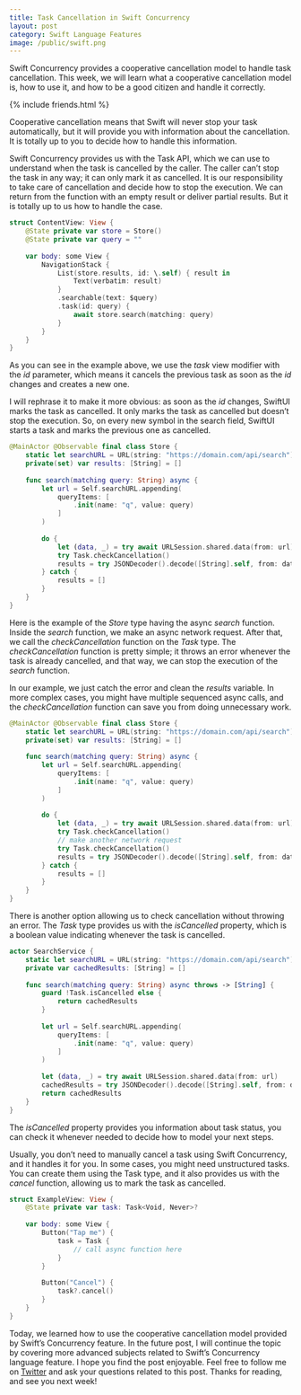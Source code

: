 ```yaml
---
title: Task Cancellation in Swift Concurrency
layout: post
category: Swift Language Features
image: /public/swift.png
---
```


Swift Concurrency provides a cooperative cancellation model to handle task cancellation. This week, we will learn what a cooperative cancellation model is, how to use it, and how to be a good citizen and handle it correctly.

{% include friends.html %}

Cooperative cancellation means that Swift will never stop your task automatically, but it will provide you with information about the cancellation. It is totally up to you to decide how to handle this information.

Swift Concurrency provides us with the Task API, which we can use to understand when the task is cancelled by the caller. The caller can’t stop the task in any way; it can only mark it as cancelled. It is our responsibility to take care of cancellation and decide how to stop the execution. We can return from the function with an empty result or deliver partial results. But it is totally up to us how to handle the case.

```swift
struct ContentView: View {
    @State private var store = Store()
    @State private var query = ""
    
    var body: some View {
        NavigationStack {
            List(store.results, id: \.self) { result in
                Text(verbatim: result)
            }
            .searchable(text: $query)
            .task(id: query) {
                await store.search(matching: query)
            }
        }
    }
}
```

As you can see in the example above, we use the *task* view modifier with the *id* parameter, which means it cancels the previous task as soon as the *id* changes and creates a new one. 

I will rephrase it to make it more obvious: as soon as the *id* changes, SwiftUI marks the task as cancelled. It only marks the task as cancelled but doesn’t stop the execution. So, on every new symbol in the search field, SwiftUI starts a task and marks the previous one as cancelled.

```swift
@MainActor @Observable final class Store {
    static let searchURL = URL(string: "https://domain.com/api/search")!
    private(set) var results: [String] = []
    
    func search(matching query: String) async {
        let url = Self.searchURL.appending(
            queryItems: [
                .init(name: "q", value: query)
            ]
        )
        
        do {
            let (data, _) = try await URLSession.shared.data(from: url)
            try Task.checkCancellation()
            results = try JSONDecoder().decode([String].self, from: data)
        } catch {
            results = []
        }
    }
}
```

Here is the example of the *Store* type having the async *search* function. Inside the *search* function, we make an async network request. After that, we call the *checkCancellation* function on the *Task* type. The *checkCancellation* function is pretty simple; it throws an error whenever the task is already cancelled, and that way, we can stop the execution of the *search* function.

In our example, we just catch the error and clean the *results* variable. In more complex cases, you might have multiple sequenced async calls, and the *checkCancellation* function can save you from doing unnecessary work.

```swift
@MainActor @Observable final class Store {
    static let searchURL = URL(string: "https://domain.com/api/search")!
    private(set) var results: [String] = []
    
    func search(matching query: String) async {
        let url = Self.searchURL.appending(
            queryItems: [
                .init(name: "q", value: query)
            ]
        )
        
        do {
            let (data, _) = try await URLSession.shared.data(from: url)
            try Task.checkCancellation()
            // make another network request
            try Task.checkCancellation()
            results = try JSONDecoder().decode([String].self, from: data)
        } catch {
            results = []
        }
    }
}
```

There is another option allowing us to check cancellation without throwing an error. The *Task* type provides us with the *isCancelled* property, which is a boolean value indicating whenever the task is cancelled.


```swift
actor SearchService {
    static let searchURL = URL(string: "https://domain.com/api/search")!
    private var cachedResults: [String] = []
    
    func search(matching query: String) async throws -> [String] {
        guard !Task.isCancelled else {
            return cachedResults
        }
        
        let url = Self.searchURL.appending(
            queryItems: [
                .init(name: "q", value: query)
            ]
        )
        
        let (data, _) = try await URLSession.shared.data(from: url)
        cachedResults = try JSONDecoder().decode([String].self, from: data)
        return cachedResults
    }
}
```

The *isCancelled* property provides you information about task status, you can check it whenever needed to decide how to model your next steps.

Usually, you don’t need to manually cancel a task using Swift Concurrency, and it handles it for you. In some cases, you might need unstructured tasks. You can create them using the Task type, and it also provides us with the *cancel* function, allowing us to mark the task as cancelled.

```swift
struct ExampleView: View {
    @State private var task: Task<Void, Never>?
    
    var body: some View {
        Button("Tap me") {
            task = Task {
                // call async function here
            }
        }
        
        Button("Cancel") {
            task?.cancel()
        }
    }
}
```

Today, we learned how to use the cooperative cancellation model provided by Swift’s Concurrency feature. In the future post, I will continue the topic by covering more advanced subjects related to Swift’s Concurrency language feature. I hope you find the post enjoyable. Feel free to follow me on [Twitter](https://twitter.com/mecid) and ask your questions related to this post. Thanks for reading, and see you next week!
